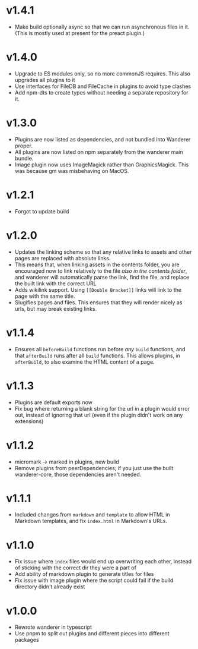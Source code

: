 # v1.4.1

- Make build optionally async so that we can run asynchronous files in it. (This is mostly used at present for the preact plugin.)

# v1.4.0

- Upgrade to ES modules only, so no more commonJS requires. This also upgrades all plugins to it
- Use interfaces for FileDB and FileCache in plugins to avoid type clashes
- Add npm-dts to create types without needing a separate repository for it.

# v1.3.0

- Plugins are now listed as dependencies, and not bundled into Wanderer proper.
- All plugins are now listed on npm separately from the wanderer main bundle.
- Image plugin now uses ImageMagick rather than GraphicsMagick. This was because gm was misbehaving on MacOS.

# v1.2.1

- Forgot to update build

# v1.2.0

- Updates the linking scheme so that any relative links to assets and other pages are replaced with absolute links.
- This means that, when linking assets in the contents folder, you are encouraged now to link relatively to the file _also in the contents folder_, and wanderer will automatically parse the link, find the file, and replace the built link with the correct URL
- Adds wikilink support. Using `[[Double Bracket]]` links will link to the page with the same title.
- Slugifies pages and files. This ensures that they will render nicely as urls, but may break existing links.

# v1.1.4

- Ensures all `beforeBuild` functions run before _any_ `build` functions, and that `afterBuild` runs after all `build` functions. This allows plugins, in `afterBuild`, to also examine the HTML content of a page.

# v1.1.3

- Plugins are default exports now
- Fix bug where returning a blank string for the url in a plugin would error out, instead of ignoring that url (even if the plugin didn't work on any extensions)

# v1.1.2

- micromark -> marked in plugins, new build
- Remove plugins from peerDependencies; if you just use the built wanderer-core, those dependencies aren't needed.

# v1.1.1

- Included changes from `markdown` and `template` to allow HTML in Markdown templates, and fix `index.html` in Markdown's URLs.

# v1.1.0

- Fix issue where `index` files would end up overwriting each other, instead of sticking with the correct dir they were a part of
- Add ability of markdown plugin to generate titles for files
- Fix issue with image plugin where the script could fail if the build directory didn't already exist

# v1.0.0

- Rewrote wanderer in typescript
- Use pnpm to split out plugins and different pieces into different packages
